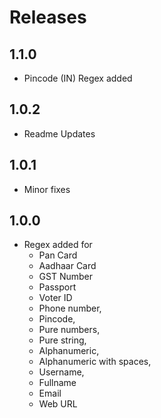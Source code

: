 # Releases

## 1.1.0
- Pincode (IN) Regex added

## 1.0.2
- Readme Updates

## 1.0.1
- Minor fixes

## 1.0.0
- Regex added for 
    - Pan Card
    - Aadhaar Card
    - GST Number
    - Passport
    - Voter ID
    - Phone number,
    - Pincode,
    - Pure numbers,
    - Pure string,
    - Alphanumeric,
    - Alphanumeric with spaces,
    - Username,
    - Fullname
    - Email
    - Web URL